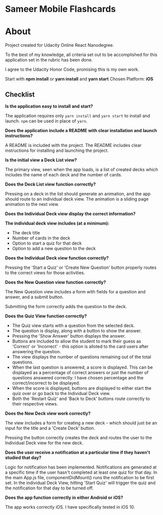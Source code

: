 # Sameer Mobile Flashcards




# About
Project created for Udacity Online React Nanodegree.

To the best of my knowledge, all criteria set out to be accomplished for this application set in the rubric has been done.

I agree to the Udacity Honor Code, promising this is my own work.

Start with **npm install** or **yarn install** and **yarn start**
Chosen Platform: **iOS**

## Checklist


**Is the application easy to install and start?**

The application requires only  `yarn install`  and  `yarn start`  to install and launch.  `npm`  can be used in place of  `yarn`.

**Does the application include a README with clear installation and launch instructions?**

A README is included with the project. The README includes clear instructions for installing and launching the project.

**Is the initial view a Deck List view?**

The primary view, seen when the app loads, is a list of created decks which includes the name of each deck and the number of cards.

**Does the Deck List view function correctly?**

Pressing on a deck in the list should generate an animation, and the app should route to an individual deck view. The animation is a sliding page animation to the next view.

**Does the Individual Deck view display the correct information?**

**The individual deck view includes (at a minimum):**

-   The deck title 
-   Number of cards in the deck
-   Option to start a quiz for that deck
-   Option to add a new question to the deck

**Does the Individual Deck view function correctly?**

Pressing the 'Start a Quiz' or 'Create New Question' button properly routes to the correct views for those activities.

**Does the New Question view function correctly?**

The New Question view includes a form with fields for a question and answer, and a submit button.

Submitting the form correctly adds the question to the deck.

**Does the Quiz View function correctly?**

-   The Quiz view starts with a question from the selected deck.
-   The question is display, along with a button to show the answer.
-   Pressing the 'Show Answer' button displays the answer.
-   Buttons are included to allow the student to mark their guess as 'Correct' or 'Incorrect' - this option is alloted to the card users after answering the question.
-   The view displays the number of questions remaining out of the total questions.
-   When the last question is answered, a score is displayed. This can be displayed as a percentage of correct answers or just the number of questions answered correctly. I have chosen percentage and the correct/incorrect to be displayed.
-   When the score is displayed, buttons are displayed to either start the quiz over or go back to the Individual Deck view.
-   Both the 'Restart Quiz' and 'Back to Deck' buttons route correctly to their respective views.

**Does the New Deck view work correctly?**

The view includes a form for creating a new deck - which should just be an input for the title and a 'Create Deck' button.

Pressing the button correctly creates the deck and routes the user to the Individual Deck view for the new deck.

**Does the user receive a notification at a particular time if they haven't studied that day?**

Logic for notification has been implemented. Notifications are generated at a specific time if the user hasn't completed at least one quiz for that day. In the main App.js file, componentDidMount() runs the notification to be first set. In the individual Deck View, hitting 'Start Quiz' will trigger the quiz and the notification for that day to be turned off.

**Does the app function correctly in either Android or iOS?**

The app works correctly iOS. I have specifically tested in iOS 10.

